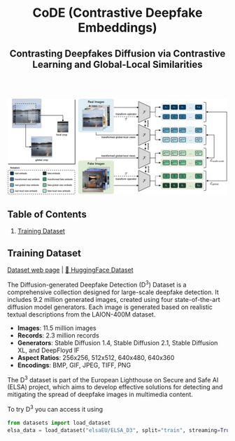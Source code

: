<div align="center">
  <h1>CoDE (Contrastive Deepfake Embeddings)</h1>
  <h2>Contrasting Deepfakes Diffusion via Contrastive Learning and Global-Local Similarities</h2>
   
</div>

<br></br>
<p align="center">
  <img src="images/deepfake_model.jpg" alt="CoDE" width="820" />

</p> 

## Table of Contents

1. [Training Dataset](#Training-Dataset)

## Training Dataset 
[Dataset web page](https://aimagelab.ing.unimore.it/imagelab/page.asp?IdPage=57) |
[🤗 HuggingFace Dataset](https://huggingface.co/datasets/elsaEU/ELSA_D3)

The Diffusion-generated Deepfake Detection (D<sup>3</sup>) Dataset is a comprehensive collection designed for large-scale deepfake detection. It includes 9.2 million generated images, created using four state-of-the-art diffusion model generators. Each image is generated based on realistic textual descriptions from the LAION-400M dataset.

- **Images**: 11.5 million images
- **Records**: 2.3 million records
- **Generators**: Stable Diffusion 1.4, Stable Diffusion 2.1, Stable Diffusion XL, and DeepFloyd IF
- **Aspect Ratios**: 256x256, 512x512, 640x480, 640x360
- **Encodings**: BMP, GIF, JPEG, TIFF, PNG

The D<sup>3</sup> dataset is part of the European Lighthouse on Secure and Safe AI (ELSA) project, which aims to develop effective solutions for detecting and mitigating the spread of deepfake images in multimedia content.

To try D<sup>3</sup> you can access it using

```python
from datasets import load_dataset
elsa_data = load_dataset("elsaEU/ELSA_D3", split="train", streaming=True)
```
